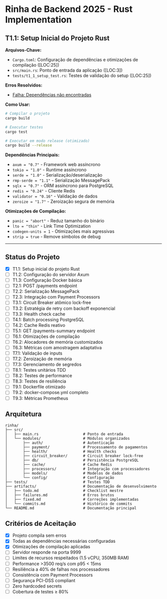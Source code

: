 # Rinha de Backend 2025 - Rust Implementation

## T1.1: Setup Inicial do Projeto Rust
**Arquivos-Chave:** 
- `Cargo.toml`: Configuração de dependências e otimizações de compilação ([LOC:25])
- `src/main.rs`: Ponto de entrada da aplicação ([LOC:3])
- `tests/t1_1_setup_test.rs`: Testes de validação do setup ([LOC:25])

**Erros Resolvidos:** 
- [Falha: Dependências não encontradas](artifacts/failures.md#failt112025-01-27t101500z)

**Como Usar:**
```bash
# Compilar o projeto
cargo build

# Executar testes
cargo test

# Executar em modo release (otimizado)
cargo build --release
```

**Dependências Principais:**
- `axum = "0.7"` - Framework web assíncrono
- `tokio = "1.0"` - Runtime assíncrono
- `serde = "1.0"` - Serialização/deserialização
- `rmp-serde = "1.1"` - Serialização MessagePack
- `sqlx = "0.7"` - ORM assíncrono para PostgreSQL
- `redis = "0.24"` - Cliente Redis
- `validator = "0.16"` - Validação de dados
- `zeroize = "1.7"` - Zeroização segura de memória

**Otimizações de Compilação:**
- `panic = "abort"` - Reduz tamanho do binário
- `lto = "thin"` - Link Time Optimization
- `codegen-units = 1` - Otimizações mais agressivas
- `strip = true` - Remove símbolos de debug

---

## Status do Projeto
- [x] T1.1: Setup inicial do projeto Rust
- [ ] T1.2: Configuração do servidor Axum
- [ ] T1.3: Configuração Docker básica
- [ ] T2.1: POST /payments endpoint
- [ ] T2.2: Serialização MessagePack
- [ ] T2.3: Integração com Payment Processors
- [ ] T3.1: Circuit Breaker atômico lock-free
- [ ] T3.2: Estratégia de retry com backoff exponencial
- [ ] T3.3: Health check cache
- [ ] T4.1: Batch processing PostgreSQL
- [ ] T4.2: Cache Redis reativo
- [ ] T5.1: GET /payments-summary endpoint
- [ ] T6.1: Otimizações de compilação
- [ ] T6.2: Alocadores de memória customizados
- [ ] T6.3: Métricas com amostragem adaptativa
- [ ] T7.1: Validação de inputs
- [ ] T7.2: Zeroização de memória
- [ ] T7.3: Gerenciamento de segredos
- [ ] T8.1: Testes unitários TDD
- [ ] T8.2: Testes de performance
- [ ] T8.3: Testes de resiliência
- [ ] T9.1: Dockerfile otimizado
- [ ] T9.2: docker-compose.yml completo
- [ ] T9.3: Métricas Prometheus

## Arquitetura
```
rinha/
├── src/
│   ├── main.rs                    # Ponto de entrada
│   └── modules/                   # Módulos organizados
│       ├── auth/                  # Autenticação
│       ├── payment/               # Processamento de pagamentos
│       ├── health/                # Health checks
│       ├── circuit_breaker/       # Circuit breaker lock-free
│       ├── db/                    # Persistência PostgreSQL
│       ├── cache/                 # Cache Redis
│       ├── processors/            # Integração com processadores
│       ├── models/                # Modelos de dados
│       └── config/                # Configuração
├── tests/                         # Testes TDD
├── artifacts/                     # Documentação de desenvolvimento
│   ├── todo.md                    # Checklist mestre
│   ├── failures.md                # Erros brutos
│   ├── fixed.md                   # Correções implementadas
│   └── commits.md                 # Histórico de commits
└── README.md                      # Documentação principal
```

## Critérios de Aceitação
- [x] Projeto compila sem erros
- [x] Todas as dependências necessárias configuradas
- [x] Otimizações de compilação aplicadas
- [ ] Servidor responde na porta 9999
- [ ] Limites de recursos respeitados (1.5 vCPU, 350MB RAM)
- [ ] Performance >3500 req/s com p95 < 15ms
- [ ] Resiliência a 40% de falhas nos processadores
- [ ] Consistência com Payment Processors
- [ ] Segurança PCI-DSS compliant
- [ ] Zero hardcoded secrets
- [ ] Cobertura de testes ≥ 80% 